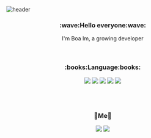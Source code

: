 ![header](https://capsule-render.vercel.app/api?type=Waving&color=gradient&height=300&section=header&text=Boa%20Im&fontSize=90&animation=fadeIn)


<div align="center">
  <h3>:wave:Hello everyone:wave:</h3> 
  I'm Boa Im, a growing developer
</div>
<br><br>

<div align="center">
  <h3>:books:Language:books:</h3>
<img src="https://img.shields.io/badge/C%23-239120?style=flat-square&logo=Csharp&logoColor=white"/></a>
<img src="https://img.shields.io/badge/HTML-E34F26?style=flat-square&logo=HTML5&logoColor=white"/></a>
<img src="https://img.shields.io/badge/Javascript-F7DF1E?style=flat-square&logo=JavaScript&logoColor=white"/></a>
<img src="https://img.shields.io/badge/CSS-1572B6?style=flat-square&logo=CSS3&logoColor=white"/></a>
<img src="https://img.shields.io/badge/Node%2EJS-339933?style=flat-square&logo=Node.js&logoColor=white"/></a>
</div>

<br><br>

<div align="center">
  <h3>🍒Me🍒</h3>
  <a href="https://www.instagram.com/it_is_canada_"><img src="https://img.shields.io/badge/Instagram-E4405F?style=flat-square&logo=Instagram&logoColor=white&link=https://www.instagram.com/it_is_canada_"/></a>
  <a href="mailto:qhdk15@gmail.com"><img src="https://img.shields.io/badge/Gmail-EA4335?style=flat-square&logo=Gmail&logoColor=white&link=mailto:qhdk15@gmail.com"/></a>
</div>
